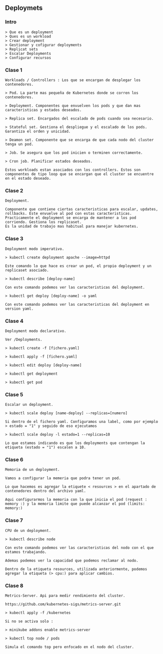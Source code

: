 ## Deploymets

### Intro

	> Que es un deployment
	> Ques es un workload
	> Crear deployment
	> Gestionar y cofigurar deployments
	> Replicat sets
	> Escalar Deployments
	> Configurar recursos

### Clase 1

	Workloads / Controllers : Los que se encargan de desplegar los contenedores.

	> Pod. La parte mas pequeña de Kubernetes donde se corren los contenedores.

	> Deployment. Componentes que envuelven los pods y que dan mas caracteristicas y estados deseados.

	> Replica set. Encargados del escalado de pods cuando sea necesario.

	> Stateful set. Gestiona el despliegue y el escalado de los pods. Garantiza el orden y unicidad.

	> Deamon set. Componente que se encarga de que cada nodo del cluster tenga un pod.

	> Job. Se asegura que los pod inicien o terminen correctamente.

	> Cron job. Planificar estados deseados.

	Estos workloads estan asociados con los controllers. Estos son componentes de tipo loop que se encargan que el cluster se encuentre en el estado deseado.


### Clase 2

	Deployment.

	Componente que contiene ciertas caracteristicas para escalar, updates, rollbacks. Este envuelve al pod con estas caracteristicas.
	Practicamente el deployment se encarga de mantener a los pod corriendo. Gestiona los replicaset.
	Es la unidad de trabajo mas habitual para manejar kubernetes.

### Clase 3

	Deployment modo imperativo.

	> kubectl create deployment apache --image=httpd

	Este comando lo que hace es crear un pod, el propio deployment y un replicaset asociado.

	> kubectl describe [deploy-name]

	Con este comando podemos ver las caracteristicas del deployment.

	> kubectl get deploy [deploy-name] -o yaml

	Con este comando podemos ver las caracteristicas del deployment en version yaml.

### Clase 4

	Deployment modo declarativo.

	Ver /Deployments.

	> kubectl create -f [fichero.yaml]

	> kubectl apply -f [fichero.yaml]

	> kubectl edit deploy [deploy-name]

	> kubectl get deployment

	> kubectl get pod

### Clase 5

	Escalar un deployment.

	> kubectl scale deploy [name-deploy] --replicas=[numero]

	Si dentro de el fichero yaml. Configuramos una label, como por ejemplo > estado = "1" y seguido de eso ejecutamos

	> kubectl scale deploy -l estado=1 --replicas=10

	Lo que estamos indicando es que los deployments que contengan la etiqueta (estado = "1") escalen a 10.

### Clase 6

	Memoria de un deployment.

	Vamos a configurar la memeria que podra tener un pod.

	Lo que hacemos es agregar la etiquete < resources > en el apartado de contenedores dentro del archivo yaml.

	Aqui configurarmos la memoria con la que inicia el pod (request : memory :) y la memoria limite que puede alcanzar el pod (limits: memory:)

### Clase 7

	CPU de un deployment.

	> kubectl describe node

	Con este comando podemos ver las caracteristicas del nodo con el que estamos trabajando.

	Ademas podemos ver la capacidad que podemos reclamar al nodo.

	Dentro de la etiqueta resources, utilizada anteriormente, podemos agregar la etiqueta (> cpu:) para aplicar cambios.

### Clase 8

	Metrics-Server. Api para medir rendimiento del cluster.

	https://github.com/kubernetes-sigs/metrics-server.git

	> kubectl apply -f /kubernetes

	Si no se activa solo :

	> minikube addons enable metrics-server

	> kubectl top node / pods

	Simula el comando top pero enfocado en el nodo del cluster.
